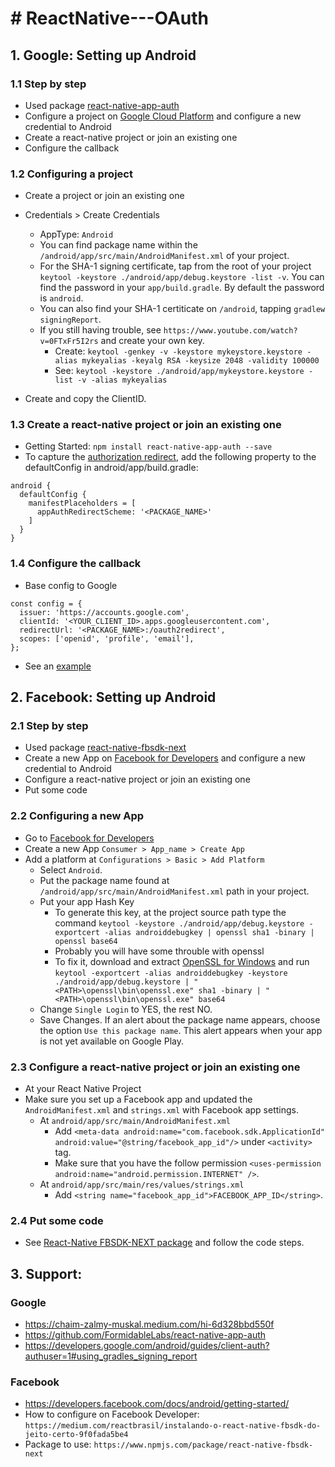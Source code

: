 # # ReactNative---OAuth
## 1. Google: Setting up Android
### 1.1 Step by step

- Used package [react-native-app-auth][packageGoogle]
- Configure a project on [Google Cloud Platform][gcloud] and configure a new credential to Android
- Create a react-native project or join an existing one
- Configure the callback

### 1.2 Configuring a project

- Create a project or join an existing one
- Credentials > Create Credentials
  - AppType: ```Android```
  - You can find package name within the  ```/android/app/src/main/AndroidManifest.xml``` of your project.
  - For the SHA-1 signing certificate, tap from the root of your project ```keytool -keystore ./android/app/debug.keystore -list -v```. You can find the password in your ```app/build.gradle```. By default the password is ```android```.
  - You can also find your SHA-1 certiticate on ```/android```, tapping ```gradlew signingReport```.
  - If you still having trouble, see ```https://www.youtube.com/watch?v=0FTxFr5I2rs``` and create your own key.
    - Create: ```keytool -genkey -v -keystore mykeystore.keystore -alias mykeyalias -keyalg RSA -keysize 2048 -validity 100000 ```
    - See: ```keytool -keystore ./android/app/mykeystore.keystore -list -v -alias mykeyalias```

- Create and copy the ClientID.

### 1.3 Create a react-native project or join an existing one

- Getting Started: ```npm install react-native-app-auth --save```
- To capture the [authorization redirect][redirect], add the following property to the defaultConfig in android/app/build.gradle:
```
android {
  defaultConfig {
    manifestPlaceholders = [
      appAuthRedirectScheme: '<PACKAGE_NAME>'
    ]
  }
}
```

### 1.4 Configure the callback
- Base config to Google
```
const config = {
  issuer: 'https://accounts.google.com',
  clientId: '<YOUR_CLIENT_ID>.apps.googleusercontent.com',
  redirectUrl: '<PACKAGE_NAME>:/oauth2redirect',
  scopes: ['openid', 'profile', 'email'],
};
```
- See an [example]

## 2. Facebook: Setting up Android

### 2.1 Step by step

- Used package [react-native-fbsdk-next][package]
- Create a new App on [Facebook for Developers][facedev] and configure a new credential to Android
- Configure a react-native project or join an existing one
- Put some code

### 2.2 Configuring a new App

- Go to [Facebook for Developers][facedev]
- Create a new App ```Consumer > App_name > Create App```
- Add a platform at ```Configurations > Basic > Add Platform```
  - Select ```Android```.
  - Put the package name found at ```/android/app/src/main/AndroidManifest.xml``` path in your project.
  - Put your app Hash Key
    - To generate this key, at the project source path type the command ```keytool -keystore ./android/app/debug.keystore -exportcert -alias androiddebugkey | openssl sha1 -binary | openssl base64```
    - Probably you will have some throuble with openssl
    - To fix it, download and extract [OpenSSL for Windows][openssl] and run ```keytool -exportcert -alias androiddebugkey -keystore ./android/app/debug.keystore | "<PATH>\openssl\bin\openssl.exe" sha1 -binary | "<PATH>\openssl\bin\openssl.exe" base64```
  - Change ```Single Login``` to YES, the rest NO.
  - Save Changes. If an alert about the package name appears, choose the option ```Use this package name```. This alert appears when your app is not yet available on Google Play.

### 2.3 Configure a react-native project or join an existing one

- At your React Native Project
- Make sure you set up a Facebook app and updated the ```AndroidManifest.xml``` and ```strings.xml``` with Facebook app settings.
  - At ```android/app/src/main/AndroidManifest.xml```
    - Add ```<meta-data android:name="com.facebook.sdk.ApplicationId" android:value="@string/facebook_app_id"/>``` under ```<activity>``` tag.
    - Make sure that you have the follow permission ```<uses-permission android:name="android.permission.INTERNET" />```.
  - At ```android/app/src/main/res/values/strings.xml```
    - Add ```<string name="facebook_app_id">FACEBOOK_APP_ID</string>```.

### 2.4 Put some code

- See [React-Native FBSDK-NEXT package][package] and follow the code steps.

## 3. Support: 
### Google
- https://chaim-zalmy-muskal.medium.com/hi-6d328bbd550f
- https://github.com/FormidableLabs/react-native-app-auth
- https://developers.google.com/android/guides/client-auth?authuser=1#using_gradles_signing_report

### Facebook
- https://developers.facebook.com/docs/android/getting-started/
- How to configure on Facebook Developer: ```https://medium.com/reactbrasil/instalando-o-react-native-fbsdk-do-jeito-certo-9f0fada5be4```
- Package to use: ```https://www.npmjs.com/package/react-native-fbsdk-next```

[//]: # (These are reference links used in the body of this note and get stripped out when the markdown processor does its job. There is no need to format nicely because it shouldn't be seen. Thanks SO - http://stackoverflow.com/questions/4823468/store-comments-in-markdown-syntax)
    
   [gcloud]: <https://console.cloud.google.com/apis/credentials>
   [redirect]: <https://github.com/openid/AppAuth-android#capturing-the-authorization-redirect>
   [example]: <https://github.com/FormidableLabs/react-native-app-auth/tree/main/Example>
   [facedev]: <https://developers.facebook.com/>
   [openssl]: <https://code.google.com/archive/p/openssl-for-windows/downloads>
   [package]: <https://www.npmjs.com/package/react-native-fbsdk-next>
   [packageGoogle]: <https://github.com/FormidableLabs/react-native-app-auth>
